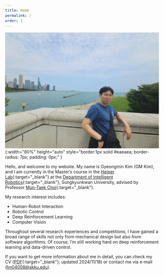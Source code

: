 ```yaml
---
title: Home
permalink: /
order: 1
---
```


![About_1](/assets/img/blog_about_1.jpg){:width="80%" height="auto" style="border:1px solid #eaeaea; border-radius: 7px; padding: 0px;" }

Hello, and welcome to my website. My name is Gyeongmin Kim (GM Kim), and I am currently in the Master’s course in the [Helper Lab](https://hlab.skku.edu/){:target="_blank"} at the [Department of Intelligent Robotics](https://robot.skku.edu/robot_en/index.do){:target="_blank"}, Sungkyunkwan University, advised by Professor [Mun-Taek Choi](https://robot.skku.edu/robot_en/faculty.do?mode=view&perId=LZStrBwOQlgzg6gdgkgDwIYCkDCAhATAUzABhgHEBOHALQEEBeaoA%20&){:target="_blank"}.  

My research interest includes:
- Human-Robot Interaction
- Robotic Control
- Deep Reinforcement Learning
- Computer Vision

Throughout several research experiences and competitions, I have gained a broad range of skills not only from mechanical design but also from software algorithms. Of course, I’m still working hard on deep reinforcement learning and data-driven control.  

If you want to get more information about me in detail, you can check my CV ([PDF](../assets/pdf/Curriculum_Vitae.pdf){:target="_blank"}; updated 2024/11/18) or contact me via e-mail ([hn04008@skku.edu](mailto:hn04008@skku.edu)).



